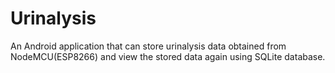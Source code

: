 # Urinalysis
An Android application that can store urinalysis data obtained from NodeMCU(ESP8266) and view the stored data again using SQLite database.
